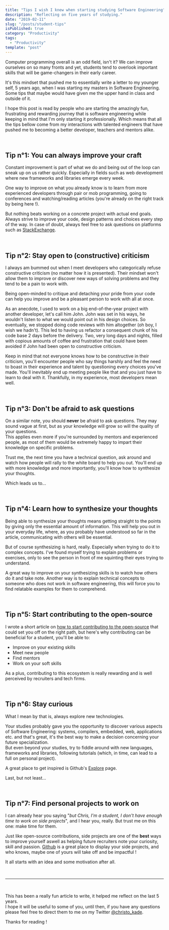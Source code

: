 ```yaml
---
title: "Tips I wish I knew when starting studying Software Engineering"
description: "Reflecting on five years of studying."
date: "2019-02-11"
slug: "/posts/student-tips"
isPublished: true
category: "Productivity"
tags:
  - "Productivity"
template: "post"
---
```


Computer programming overall is an odd field, isn't it? We can improve ourselves on so many fronts and yet, students tend to overlook important skills that will be game-changers in their early career.

It's this mindset that pushed me to essentially write a letter to my younger self, 5 years ago, when I was starting my masters in Software Engineering. Some tips that maybe would have given me the upper hand in class and outside of it.

I hope this post is read by people who are starting the amazingly fun, frustrating and rewarding journey that is software engineering while keeping in mind that I'm only starting it professionally. Which means that all the tips bellow come from my interactions with talented engineers that have pushed me to becoming a better developer, teachers and mentors alike.

<br>

## Tip n°1: You can always improve your craft

Constant improvement is part of what we do and being out of the loop can sneak up on us rather quickly. Especially in fields such as web development where new frameworks and libraries emerge every week.

One way to improve on what you already know is to learn from more experienced developers through pair or mob programming, going to conferences and watching/reading articles (you're already on the right track by being here !).

But nothing beats working on a concrete project with actual end goals.
Always strive to improve your code, design patterns and choices every step of the way. In case of doubt, always feel free to ask questions on platforms such as [StackExchange](https://stackexchange.com/).

<br>

## Tip n°2: Stay open to (constructive) criticism

I always am bummed out when I meet developers who categorically refuse constructive criticism (no matter how it is presented). Their mindset won't allow them to improve or discover new ways of solving problems and they tend to be a pain to work with.

Being open-minded to critique and detaching your pride from your code can help you improve and be a pleasant person to work with all at once.

As an anecdote, I used to work on a big end-of-the-year project with another developer, let's call him John. John was set in his ways, he wouldn't listen to what we would point out in his design choices. So eventually, we stopped doing code reviews with him altogether (oh boy, I wish we hadn't). This led to having us refactor a consequent chunk of his code base 2 days before the delivery. Two, very long days and nights, filled with copious amounts of coffee and frustration that could have been avoided if John had been open to constructive criticism.

Keep in mind that not everyone knows how to be constructive in their criticism, you'll encounter people who say things harshly and feel the need to boast in their experience and talent by questioning every choices you've made. You'll inevitably end up meeting people like that and you just have to learn to deal with it. Thankfully, in my experience, most developers mean well.

<br>

## Tip n°3: Don't be afraid to ask questions

On a similar note, you should **never** be afraid to ask questions. They may sound vague at first, but as your knowledge will grow so will the quality of your questions.  
This applies even more if you're surrounded by mentors and experienced people, as most of them would be extremely happy to impart their knowledge on specific problems.

Trust me, the next time you have a technical question, ask around and watch how people will rally to the white board to help you out. You'll end up with more knowledge and more importantly, you'll know how to synthesize your thoughts.

Which leads us to...

<br>

## Tip n°4: Learn how to synthesize your thoughts

Being able to synthesize your thoughts means getting straight to the points by giving only the essential amount of information. This will help you out in your everyday life, where, as you probably have understood so far in the article, communicating with others will be essential.

But of course synthesizing is hard, really. Especially when trying to do it to complex concepts. I've found myself trying to explain problems or exercises, only to see the person in front of me squinting their eyes trying to understand.

A great way to improve on your synthesizing skills is to watch how others do it and take note. Another way is to explain technical concepts to someone who does not work in software engineering, this will force you to find relatable examples for them to comprehend.

<br>

## Tip n°5: Start contributing to the open-source

I wrote a short article on [how to start contributing to the open-source](https://christopherkade.com/open-source) that could set you off on the right path, but here's why contributing can be beneficial for a student, you'll be able to:

- Improve on your existing skills
- Meet new people
- Find mentors
- Work on your soft skills

As a plus, contributing to this ecosystem is really rewarding and is well perceived by recruiters and tech firms.

<br>

## Tip n°6: Stay curious

What I mean by that is, always explore new technologies.

Your studies probably gave you the opportunity to discover various aspects of Software Engineering: systems, compilers, embedded, web, applications etc. and that's great, it's the best way to make a decision concerning your future specialization.  
But even beyond your studies, try to fiddle around with new languages, frameworks and libraries, following tutorials (which, in time, can lead to a full on personal project).

A great place to get inspired is Github's [Explore](https://github.com/explore) page.

Last, but not least...

<br>

## Tip n°7: Find personal projects to work on

I can already hear you saying "_but Chris, I'm a student, I don't have enough time to work on side projects_", and I hear you, really. But trust me on this one: make time for them.

Just like open-source contributions, side projects are one of the **best** ways to improve yourself aswell as helping future recruiters note your curiosity, skill and passion. [Github](https://github.com/christopherkade) is a great place to display your side projects, and who knows, maybe one of yours will take off and be impactful !

It all starts with an idea and some motivation after all.

<br>

---

<br>

This has been a really fun article to write, it helped me reflect on the last 5 years.  
I hope it will be useful to some of you, until then, if you have any questions please feel free to direct them to me on my Twitter [@christo_kade](https://twitter.com/christo_kade).

Thanks for reading !
